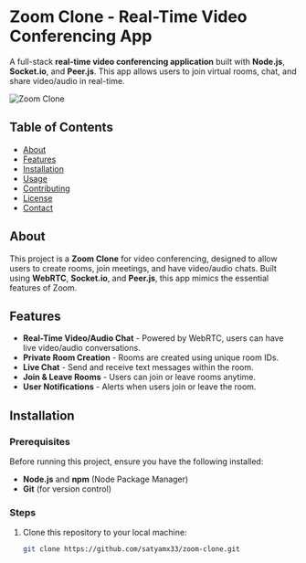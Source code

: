 # Zoom Clone - Real-Time Video Conferencing App

A full-stack **real-time video conferencing application** built with **Node.js**, **Socket.io**, and **Peer.js**. This app allows users to join virtual rooms, chat, and share video/audio in real-time. 

![Zoom Clone](./public/assets/zoom-clone-banner.png)

## Table of Contents
- [About](#about)
- [Features](#features)
- [Installation](#installation)
- [Usage](#usage)
- [Contributing](#contributing)
- [License](#license)
- [Contact](#contact)

## About
This project is a **Zoom Clone** for video conferencing, designed to allow users to create rooms, join meetings, and have video/audio chats. Built using **WebRTC**, **Socket.io**, and **Peer.js**, this app mimics the essential features of Zoom.

## Features
- **Real-Time Video/Audio Chat** - Powered by WebRTC, users can have live video/audio conversations.
- **Private Room Creation** - Rooms are created using unique room IDs.
- **Live Chat** - Send and receive text messages within the room.
- **Join & Leave Rooms** - Users can join or leave rooms anytime.
- **User Notifications** - Alerts when users join or leave the room.

## Installation

### Prerequisites
Before running this project, ensure you have the following installed:
- **Node.js** and **npm** (Node Package Manager)
- **Git** (for version control)

### Steps
1. Clone this repository to your local machine:
   ```bash
   git clone https://github.com/satyamx33/zoom-clone.git
